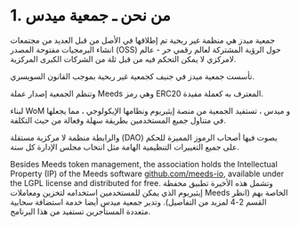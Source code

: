
# 1. من نحن ـ جمعية ميدس

جمعية ميدز هي منظمة غير ربحية تم إطلاقها في الأصل من قبل العديد من مجتمعات انشاء البرمجيات مفتوحة المصدر (OSS) حول الرؤية المشتركة لعالم رقمي حر - عالم لامركزي لا يمكن التحكم فيه من قبل ثلة من الشركات الكبرى المركزية.

تأسست جمعية ميدز في جنيف كجمعية غير ربحية بموجب القانون السويسري.

وتنظم الجمعية إصدار عملة Meeds وهي رمز ERC20 المعترف به كعملة مفيدة.

لبناء WoM و ميدس ، تستفيد الجمعية من منصة إيثيريوم ونظامها الإيكولوجي ، مما يجعلها في متناول جميع المستخدمين بطريقة سهلة وفعالة من حيث التكلفة.

والرابطة منظمة لا مركزية مستقلة (DAO) يصوت فيها أصحاب الرموز المميزة للحكم على جميع التغييرات التنظيمية الهامة مثل انتخاب مجلس الإدارة كل سنة.

Besides Meeds token management, the association holds the Intellectual Property (IP) of the Meeds software [github.com/meeds-io](https://github.com/meeds-io), available under the LGPL license and distributed for free. وتشمل هذه الأخيرة تطبيق محفظة إيثيريوم الذي يمكن للمستخدمين استخدامه لتخزين ومعاملات Meeds الخاصة بهم (انظر القسم 2-4 لمزيد من التفاصيل). وتدير جمعية ميدس أيضا خدمة استضافة سحابية متعددة المستأجرين تستفيد من هذا البرنامج.
